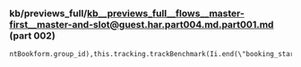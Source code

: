 ### kb/previews_full/kb__previews_full__flows__master-first__master-and-slot@guest.har.part004.md.part001.md (part 002)

```md
ntBookform.group_id),this.tracking.trackBenchmark(Ii.end(\"booking_start_app\")))})}getCurrentBoo
```

```
